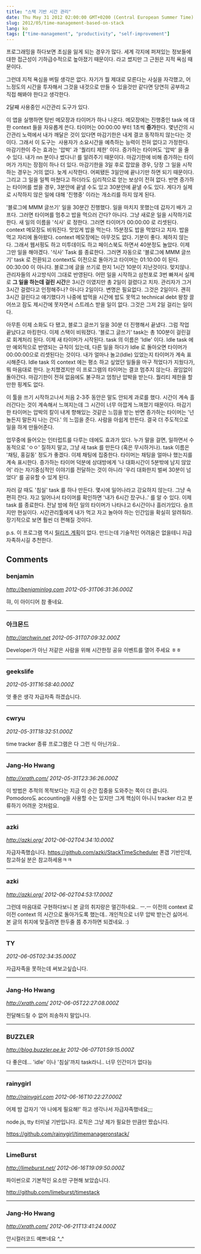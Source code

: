```yaml
---
title: "스택 기반 시간 관리"
date: Thu May 31 2012 02:00:00 GMT+0200 (Central European Summer Time)
slug: 2012/05/time-management-based-on-stack
lang: ko
tags: ["time-management", "productivity", "self-improvement"]
---
```


프로그래밍을 하다보면 초심을 잃게 되는 경우가 많다. 세계 각지에 퍼져있는 정보들에 대한 접근성이 기하급수적으로 높아졌기 때문이다. 라고 썼지만 그 근원은 지적 욕심 때문이다.

그런데 지적 욕심을 버릴 생각은 없다. 자기가 뭘 제대로 모른다는 사실을 자각했고, 어느정도의 시간을 투자해서 그것을 내것으로 만들 수 있을것만 같다면 당연히 공부하고 직접 해봐야 한다고 생각한다.

2달째 사용중인 시간관리 도구가 있다.

이 앱을 실행하면 텅빈 메모장과 타이머가 하나 나온다. 메모장에는 진행중인 task 에 대한 context 들을 자유롭게 쓴다. 타이머는 00:00:00 부터 1초씩 **증가**한다. 몇년간의 시간관리 노력에서 내가 깨달은 것이 있다면 마감기한은 내게 결코 동작하지 않는다는 것이다. 그래서 이 도구는  사용자가 소요시간을 예측하는 능력이 전혀 없다고 가정한다. 마감기한이 주는 효과는 '압박' 과 '퀄리티 제한' 이다. 증가하는 타이머도 '압박' 을 줄 수 있다. 내가 nn 분이나 썼다니! 를 알려주기 때문이다. 마감기한에 비해 증가하는 타이머가 가지는 장점이 하나 더 있다. 마감기한을 3일 후로 잡았을 경우, 당장 그 일을 시작하는 경우는 거의 없다. 늦게 시작한다. 어찌됐든 3일안에 끝나기만 하면 되기 때문이다. 그리고 그 일을 일찍 마쳤다고 하더라도 심리적으로 얻는 보상이 전혀 없다. 반면 증가하는 타이머를 썼을 경우, 3분안에 끝낼 수도 있고 30분안에 끝낼 수도 있다. 게다가 실제로 시작하지 않은 일에 대해 '진행중' 이라는 개소리를 하지 않게 된다.

'블로그에 MMM 글쓰기' 일을 30분간 진행했다. 일을 마치지 못했는데 갑자기 배가 고프다. 그러면 타이머를 멈추고 밥을 먹으러 간다? 아니다. 그냥 새로운 일을 시작하기로 한다. 새 일의 이름을 '식사' 로 정한다. 그러면 타이머가 00:00:00 로 리셋된다. context 메모장도 비워진다. 맛있게 밥을 먹는다. 15분정도 밥을 먹었다고 치자. 밥을 먹고 자리에 돌아왔다. context 메모장에는 아무것도 없다. 기분이 좋다. 체하지 않는다. 그래서 웹서핑도 하고 미투데이도 하고 페이스북도 하면서 40분정도 놀았다. 이제 그만 일을 해야겠다. '식사' Task 를 종료한다. 그러면 자동으로 '블로그에 MMM 글쓰기' task 로 전환되고 context도 이전으로 돌아가고 타이머는 01:10:00 이 된다. 00:30:00 이 아니다. 블로그에 글을 쓰기로 한지 1시간 10분이 지난것이다. 맞지않나. 관리자들의 사고방식이 그대로 반영된다. 어떤 일을 시작하고 삼천포로 3번 빠져서 실제로 **그 일을 하는데 걸린 시간**은 3시간 이였지만 총 2일이 걸렸다고 치자. 관리자가 그거 3시간 걸렸다고 인정해주나? 아니다 2일이다. 변명은 필요없다. 그것은 2일이다. 괜히 3시간 걸린다고 얘기했다가 나중에 밥먹을 시간에 밥도 못먹고 technical debt 왕창 끌어쓰고 잠도 제시간에 못자면서 스트레스 받을 일이 없다. 그것은 그저 2일 걸리는 일이다.

아무튼 이제 소화도 다 됐고, 블로그 글쓰기 일을 30분 더 진행해서 끝냈다. 그럼 작업 끝났다고 마킹한다. 이제 스택이 비워졌다. '블로그 글쓰기' task는 총 100분이 걸린걸로 회계처리 된다. 이제 새 타이머가 시작된다. task 의 이름은 'Idle' 이다. Idle task 에만 예외적으로 반영되는 규칙이 있는데, 다른 일을 하다가 Idle 로 돌아오면 타이머가 00:00:00으로 리셋된다는 것이다. 내가 얼마나 놀고(Idle) 있었는지 타이머가 계속 표시해준다. Idle task 의 context 에는 평소 하고 싶었던 일들을 마구 적었다가 지웠다가, 뭐 마음대로 한다. 눈치챘겠지만 이 프로그램의 타이머는 결코 멈추지 않는다. 끊임없이 돌아간다. 마감기한이 전혀 없음에도 불구하고 엄청난 압박을 받는다. 퀄리티 제한을 할만한 핑계도 없다.

이 툴을 쓰기 시작하고나서 처음 2-3주 동안은 말도 안되게 과로를 했다. 시간이 계속 흘러간다는 것이 계속해서 느껴지는데 그 시간이 너무 아깝게 느껴졌기 때문이다. 마감기한 타이머는 압박의 칼이 내게 향해있는 것같은 느낌을 받는 반면 증가하는 타이머는 '넌 놀든지 말든지 나는 간다.' 의 느낌을 준다. 사람을 아쉽게 만든다. 결국 더 주도적으로 일을 하게 만들어준다.

업무중에 들어오는 인터럽트를 다루는 데에도 효과가 있다. 누가 말을 걸면, 일하면서 수동적으로 'ㅇㅇ' 질하지 말고, 그냥 새 task 를 만든다 (혹은 무시하거나). task 이름은 '채팅, 홍길동' 정도가 좋겠다. 이제 채팅에 집중한다. 타이머는 채팅을 얼마나 했는지를 계속 표시한다. 증가하는 타이머 덕분에 상대방에게 '나 대화시간이 5분밖에 남지 않았어' 라는 자기중심적인 이야기를 전달하는 것이 아니라 '우리 대화한지 벌써 30분이 넘었다' 를 공유할 수 있게 된다.

자러 갈 때도 '침실' task 를 하나 만든다. 몇시에 일어나라고 강요하지 않는다. 그냥 속편히 잔다. 자고 일어나서 타이머를 확인하면 '내가 6시간 잤구나..' 를 알 수 있다. 이제 task 를 종료한다. 전날 밤에 하던 일의 타이머가 나타나고 6시간이나 흘러가있다. 슬프지만 현실이다. 시간관리툴에게 내가 먹고 자고 놀아야 하는 인간임을 확실히 알려줘라. 장기적으로 보면 훨씬 더 편해질 것이다.

p.s. 이 프로그램 역시 [릴리즈 계획](/2012/05/self-sufficient-developer/)이 없다. 만드는데 기술적인 어려움은 없을테니 자급자족하시길 추천한다.

## Comments

### benjamin
*http://benjaminlog.com*
*2012-05-31T06:31:36.000Z*

햐, 이 아이디어 참 좋네요.

---

### 아크몬드
*http://archwin.net*
*2012-05-31T07:09:32.000Z*

Developer가 아닌 저같은 사람을 위해 시간한정 공유 이벤트를 열어 주세요 ㅎㅎ

---

### geekslife
*2012-05-31T16:58:40.000Z*

엇 좋은 생각
자급자족 하겠습니다.

---

### cwryu
*2012-05-31T18:32:51.000Z*

time tracker 종류 프로그램은 다 그런 식 아닌가요..

---

### Jang-Ho Hwang
*http://xrath.com/*
*2012-05-31T23:36:26.000Z*

이 방법은 추적의 목적보다는 지금 이 순간 집중을 도와주는 쪽이 더 큽니다. Pomodoro도 accounting을 사용할 수는 있지만 그게 핵심이 아니니 tracker 라고 분류하기 어려운 것처럼요.

---

### azki
*http://azki.org/*
*2012-06-02T04:34:10.000Z*

자급자족했습니다.
https://github.com/azki/StackTimeScheduler
폰갭 기반인데, 참고하실 분은 참고하세용ㅋㅋ

---

### azki
*http://azki.org/*
*2012-06-02T04:53:17.000Z*

그런데 마음대로 구현하다보니 본 글의 취지랑은 멀긴하네요.. ㅡ.ㅡ
이전의 context 로 이전 context 의 시간으로 돌아가도록 했는데.. 개인적으로 너무 압박 받는건 싫어서.
본 글의 취지에 맞출려면 한두줄 쯤 추가하면 되겠네요. :)

---

### TY
*2012-06-05T02:34:35.000Z*

자급자족을 못하는데 써보고싶습니다.

---

### Jang-Ho Hwang
*http://xrath.com/*
*2012-06-05T22:27:08.000Z*

전달해드릴 수 없어 죄송하지 말입니다.

---

### BUZZLER
*http://blog.buzzler.pe.kr*
*2012-06-07T01:59:15.000Z*

다 좋은데... 'idle' 이나 '침실'까지 task라니.. 너무 인간미가 없다능

---

### rainygirl
*http://rainygirl.com*
*2012-06-16T10:22:27.000Z*

어제 밤 갑자기 '아 나에게 필요해!' 하고 생각나서 자급자족했네요;;;

node.js, tty 터미널 기반입니다. 로직은 그냥 제가 필요한 만큼만 짰습니다.

https://github.com/rainygirl/timemanageronstack/

---

### LimeBurst
*http://limeburst.net/*
*2012-06-16T19:09:50.000Z*

파이썬으로 기본적인 요소만 구현해 보았습니다.

http://github.com/limeburst/timestack

---

### Jang-Ho Hwang
*http://xrath.com/*
*2012-06-21T13:41:24.000Z*

안시컬러코드 예쁘네요 ^_^

---
